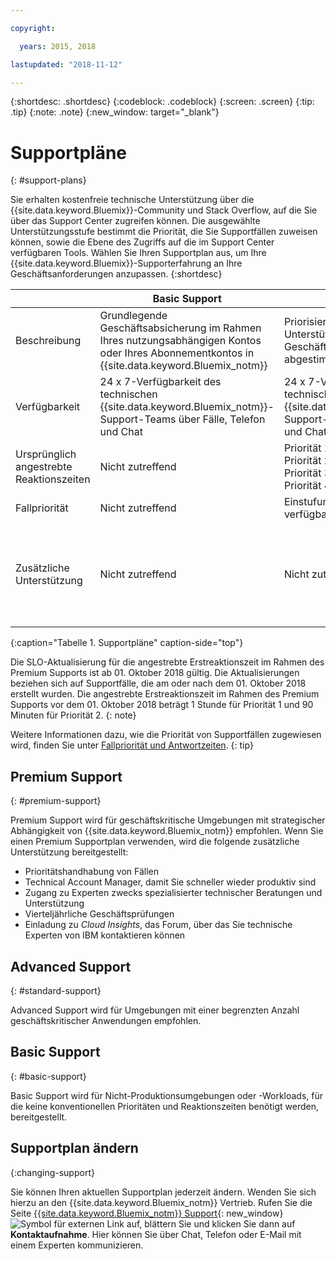 ```yaml
---

copyright:

  years: 2015, 2018

lastupdated: "2018-11-12"

---
```



{:shortdesc: .shortdesc}
{:codeblock: .codeblock}
{:screen: .screen}
{:tip: .tip}
{:note: .note}
{:new_window: target="_blank"}

# Supportpläne
{: #support-plans}

Sie erhalten kostenfreie technische Unterstützung über die {{site.data.keyword.Bluemix}}-Community und Stack Overflow, auf die Sie über das Support Center zugreifen können. Die ausgewählte Unterstützungsstufe bestimmt die Priorität, die Sie Supportfällen zuweisen können, sowie die Ebene des Zugriffs auf die im Support Center verfügbaren Tools. Wählen Sie Ihren Supportplan aus, um Ihre {{site.data.keyword.Bluemix}}-Supporterfahrung an Ihre Geschäftsanforderungen anzupassen.
{:shortdesc}

|  | Basic Support | Advanced Support | Premium Support |
|-------------|-------------|-------------|-------------|
| Beschreibung |	Grundlegende Geschäftsabsicherung im Rahmen Ihres nutzungsabhängigen Kontos oder Ihres Abonnementkontos in {{site.data.keyword.Bluemix_notm}} | Priorisierte Fallbearbeitung und Unterstützung, die auf Ihre Geschäftsanforderungen abgestimmt sind | Kundenbindung, die zur schnelleren Wertschöpfung auf Ihre Geschäftsergebnisse abgestimmt ist |
| Verfügbarkeit | 24 x 7-Verfügbarkeit des technischen {{site.data.keyword.Bluemix_notm}}-Support-Teams über Fälle, Telefon und Chat | 24 x 7-Verfügbarkeit des technischen {{site.data.keyword.Bluemix_notm}}-Support-Teams über Fälle, Telefon und Chat | 24 x 7-Verfügbarkeit des technischen {{site.data.keyword.Bluemix_notm}}-Support-Teams über Fälle, Telefon und Chat |
| Ursprünglich angestrebte Reaktionszeiten | Nicht zutreffend | Priorität 1: Weniger als eine Stunde <br/> Priorität 2: Weniger als zwei Stunden <br/> Priorität 3: Weniger als vier Stunden <br/> Priorität 4: Weniger als 8 Stunden | Priorität 1: Weniger als 15 Minuten <br/> Priorität 2: Weniger als eine Stunde <br/> Priorität 3: Weniger als zwei Stunden <br/> Priorität 4: Weniger als vier Stunden |
| Fallpriorität | Nicht zutreffend | Einstufung nach Fallpriorität verfügbar | Einstufung nach Fallpriorität verfügbar |
| Zusätzliche Unterstützung | Nicht zutreffend | Nicht zutreffend | Technical Account Manager zugewiesen <br/> <br/> Vierteljährliche Geschäftsprüfungen <br/><br/> Zugriff auf Experten <br/> <br/> Einladung zu Cloud Insights |
{:caption="Tabelle 1. Supportpläne" caption-side="top"}

Die SLO-Aktualisierung für die angestrebte Erstreaktionszeit im Rahmen des Premium Supports ist ab 01. Oktober 2018 gültig. Die Aktualisierungen beziehen sich auf Supportfälle, die am oder nach dem 01. Oktober 2018 erstellt wurden. Die angestrebte Erstreaktionszeit im Rahmen des Premium Supports vor dem 01. Oktober 2018 beträgt 1 Stunde für Priorität 1 und 90 Minuten für Priorität 2.
{: note}

Weitere Informationen dazu, wie die Priorität von Supportfällen zugewiesen wird, finden Sie unter [Fallpriorität und Antwortzeiten](/docs/get-support/quicktickresp.html#support-case-severity).
{: tip} 

## Premium Support
{: #premium-support}

Premium Support wird für geschäftskritische Umgebungen mit strategischer Abhängigkeit von {{site.data.keyword.Bluemix_notm}} empfohlen. Wenn Sie einen Premium Supportplan verwenden, wird die folgende zusätzliche Unterstützung bereitgestellt:
  * Prioritätshandhabung von Fällen
  * Technical Account Manager, damit Sie schneller wieder produktiv sind
  * Zugang zu Experten zwecks spezialisierter technischer Beratungen und Unterstützung
  * Vierteljährliche Geschäftsprüfungen
  * Einladung zu *Cloud Insights*, das Forum, über das Sie technische Experten von IBM kontaktieren können

## Advanced Support
{: #standard-support}

Advanced Support wird für Umgebungen mit einer begrenzten Anzahl geschäftskritischer Anwendungen empfohlen.

## Basic Support
{: #basic-support}

Basic Support wird für Nicht-Produktionsumgebungen oder -Workloads, für die keine konventionellen Prioritäten und Reaktionszeiten benötigt werden, bereitgestellt.

## Supportplan ändern
{:changing-support}

Sie können Ihren aktuellen Supportplan jederzeit ändern. Wenden Sie sich hierzu an den {{site.data.keyword.Bluemix_notm}} Vertrieb. Rufen Sie die Seite [{{site.data.keyword.Bluemix_notm}} Support](https://www.ibm.com/cloud/support){: new_window} ![Symbol für externen Link](../icons/launch-glyph.svg "Symbol für externen Link") auf, blättern Sie und klicken Sie dann auf **Kontaktaufnahme**. Hier können Sie über Chat, Telefon oder E-Mail mit einem Experten kommunizieren.  


